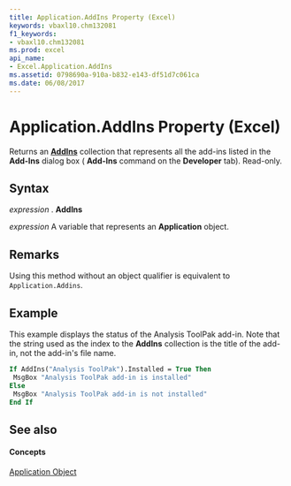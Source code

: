 ```yaml
---
title: Application.AddIns Property (Excel)
keywords: vbaxl10.chm132081
f1_keywords:
- vbaxl10.chm132081
ms.prod: excel
api_name:
- Excel.Application.AddIns
ms.assetid: 0798690a-910a-b832-e143-df51d7c061ca
ms.date: 06/08/2017
---
```



# Application.AddIns Property (Excel)

Returns an **[AddIns](addins-object-excel.md)** collection that represents all the add-ins listed in the **Add-Ins** dialog box ( **Add-Ins** command on the **Developer** tab). Read-only.


## Syntax

 _expression_ . **AddIns**

 _expression_ A variable that represents an **Application** object.


## Remarks

Using this method without an object qualifier is equivalent to  `Application.Addins`.


## Example

This example displays the status of the Analysis ToolPak add-in. Note that the string used as the index to the **AddIns** collection is the title of the add-in, not the add-in's file name.


```vb
If AddIns("Analysis ToolPak").Installed = True Then 
 MsgBox "Analysis ToolPak add-in is installed" 
Else 
 MsgBox "Analysis ToolPak add-in is not installed" 
End If
```


## See also


#### Concepts


[Application Object](application-object-excel.md)

